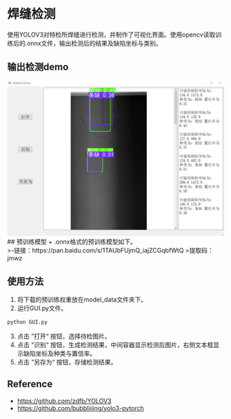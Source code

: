 # 焊缝检测
使用YOLOV3对特检所焊缝进行检测，并制作了可视化界面。使用opencv读取训练后的.onnx文件，输出检测后的结果及缺陷坐标与类别。
## 输出检测demo
<img src="result.png">
## 预训练模型
+ .onnx格式的预训练模型如下。<br>
>-链接：https://pan.baidu.com/s/1TAUbFUjmQ_iajZCGqbfWtQ
>提取码：jmwz

## 使用方法
1. 将下载的预训练权重放在model_data文件夹下。
2. 运行GUI.py文件。
``` bash
python GUI.py
```
3. 点击 ”打开“ 按钮，选择待检图片。
4. 点击 ”识别“ 按钮，生成检测结果，中间容器显示检测后图片，右侧文本框显示缺陷坐标及种类与置信率。
5. 点击 ”另存为“ 按钮，存储检测结果。

## Reference
+ https://github.com/zdfb/YOLOV3
+ https://github.com/bubbliiiing/yolo3-pytorch

